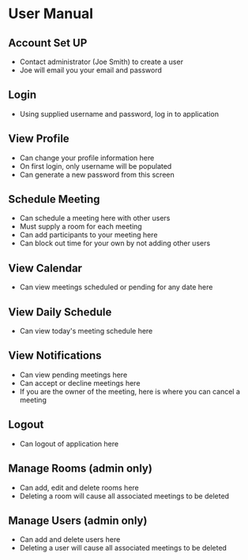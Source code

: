 # User Manual

## Account Set UP
  - Contact administrator (Joe Smith) to create a user
  - Joe will email you your email and password
  
## Login
  - Using supplied username and password, log in to application

## View Profile
  - Can change your profile information here
  - On first login, only username will be populated
  - Can generate a new password from this screen
  
## Schedule Meeting
  - Can schedule a meeting here with other users
  - Must supply a room for each meeting
  - Can add participants to your meeting here
  - Can block out time for your own by not adding other users
  
## View Calendar
 - Can view meetings scheduled or pending for any date here

## View Daily Schedule
  - Can view today's meeting schedule here
  
## View Notifications
  - Can view pending meetings here
  - Can accept or decline meetings here
  - If you are the owner of the meeting, here is where you can cancel a meeting
  
## Logout
  - Can logout of application here
  
## Manage Rooms (admin only)
  - Can add, edit and delete rooms here
  - Deleting a room will cause all associated meetings to be deleted
  
## Manage Users (admin only)
  - Can add and delete users here
  - Deleting a user will cause all associated meetings to be deleted

  
 
